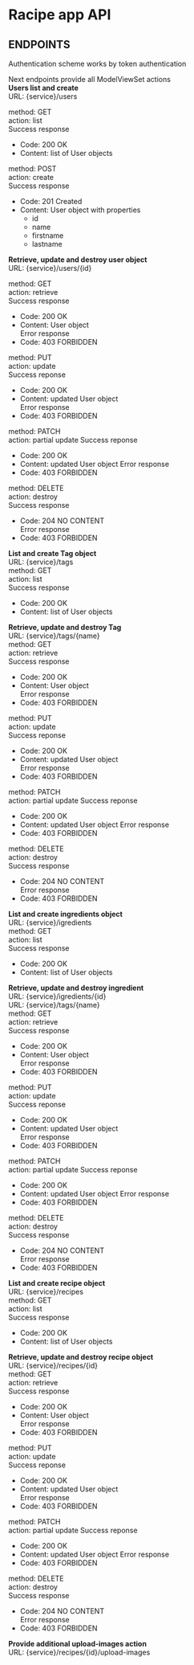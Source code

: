 # Racipe app API

## ENDPOINTS
   
Authentication scheme works by token authentication
   
Next endpoints provide all ModelViewSet actions  
**Users list and create**  
URL: {service}/users  
  
method: GET  
action: list  
Success response    
   - Code: 200 OK    
   - Content: list of User objects  
     
method: POST  
action: create  
Success response  
   - Code: 201 Created    
   - Content: User object with properties    
      - id    
      - name    
      - firstname    
      - lastname  
  
**Retrieve, update and destroy user object**  
URL: {service}/users/{id}  
  
method: GET    
action: retrieve  
Success response  
   - Code: 200 OK  
   - Content: User object  
Error response  
   - Code: 403 FORBIDDEN
  
method: PUT  
action: update  
Success reponse  
   - Code: 200 OK  
   - Content: updated User object  
Error response  
   - Code: 403 FORBIDDEN
           
method: PATCH  
action: partial update
Success reponse  
   - Code: 200 OK  
   - Content: updated User object 
Error response  
   - Code: 403 FORBIDDEN
          
method: DELETE  
action: destroy  
Success response  
   - Code: 204 NO CONTENT  
Error response  
   - Code: 403 FORBIDDEN
   
**List and create Tag object**  
URL: {service}/tags  
method: GET  
action: list  
Success response    
   - Code: 200 OK    
   - Content: list of User objects  
  
**Retrieve, update and destroy Tag**  
URL: {service}/tags/{name}  
method: GET    
action: retrieve  
Success response  
   - Code: 200 OK  
   - Content: User object  
Error response  
   - Code: 403 FORBIDDEN
  
method: PUT  
action: update  
Success reponse  
   - Code: 200 OK  
   - Content: updated User object  
Error response  
   - Code: 403 FORBIDDEN
           
method: PATCH  
action: partial update
Success reponse  
   - Code: 200 OK  
   - Content: updated User object 
Error response  
   - Code: 403 FORBIDDEN
          
method: DELETE  
action: destroy  
Success response  
   - Code: 204 NO CONTENT  
Error response  
   - Code: 403 FORBIDDEN
  
**List and create ingredients object**  
URL: {service}/igredients  
method: GET  
action: list  
Success response    
   - Code: 200 OK    
   - Content: list of User objects  
  
**Retrieve, update and destroy ingredient**  
URL: {service}/igredients/{id}  
URL: {service}/tags/{name}  
method: GET    
action: retrieve  
Success response  
   - Code: 200 OK  
   - Content: User object  
Error response  
   - Code: 403 FORBIDDEN
  
method: PUT  
action: update  
Success reponse  
   - Code: 200 OK  
   - Content: updated User object  
Error response  
   - Code: 403 FORBIDDEN
           
method: PATCH  
action: partial update
Success reponse  
   - Code: 200 OK  
   - Content: updated User object 
Error response  
   - Code: 403 FORBIDDEN
          
method: DELETE  
action: destroy  
Success response  
   - Code: 204 NO CONTENT  
Error response  
   - Code: 403 FORBIDDEN
   
**List and create recipe object**  
URL: {service}/recipes  
method: GET  
action: list  
Success response    
   - Code: 200 OK    
   - Content: list of User objects  
   
**Retrieve, update and destroy recipe object**  
URL: {service}/recipes/{id}  
method: GET    
action: retrieve  
Success response  
   - Code: 200 OK  
   - Content: User object  
Error response  
   - Code: 403 FORBIDDEN
  
method: PUT  
action: update  
Success reponse  
   - Code: 200 OK  
   - Content: updated User object  
Error response  
   - Code: 403 FORBIDDEN
           
method: PATCH  
action: partial update
Success reponse  
   - Code: 200 OK  
   - Content: updated User object 
Error response  
   - Code: 403 FORBIDDEN
          
method: DELETE  
action: destroy  
Success response  
   - Code: 204 NO CONTENT  
Error response  
   - Code: 403 FORBIDDEN
    
**Provide additional upload-images action**  
URL: {service}/recipes/{id}/upload-images  

